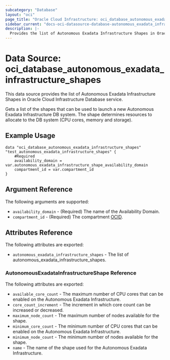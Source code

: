 ```yaml
---
subcategory: "Database"
layout: "oci"
page_title: "Oracle Cloud Infrastructure: oci_database_autonomous_exadata_infrastructure_shapes"
sidebar_current: "docs-oci-datasource-database-autonomous_exadata_infrastructure_shapes"
description: |-
  Provides the list of Autonomous Exadata Infrastructure Shapes in Oracle Cloud Infrastructure Database service
---
```


# Data Source: oci_database_autonomous_exadata_infrastructure_shapes
This data source provides the list of Autonomous Exadata Infrastructure Shapes in Oracle Cloud Infrastructure Database service.

Gets a list of the shapes that can be used to launch a new Autonomous Exadata Infrastructure DB system. The shape determines resources to allocate to the DB system (CPU cores, memory and storage).

## Example Usage

```hcl
data "oci_database_autonomous_exadata_infrastructure_shapes" "test_autonomous_exadata_infrastructure_shapes" {
	#Required
	availability_domain = var.autonomous_exadata_infrastructure_shape_availability_domain
	compartment_id = var.compartment_id
}
```

## Argument Reference

The following arguments are supported:

* `availability_domain` - (Required) The name of the Availability Domain.
* `compartment_id` - (Required) The compartment [OCID](https://docs.cloud.oracle.com/iaas/Content/General/Concepts/identifiers.htm).


## Attributes Reference

The following attributes are exported:

* `autonomous_exadata_infrastructure_shapes` - The list of autonomous_exadata_infrastructure_shapes.

### AutonomousExadataInfrastructureShape Reference

The following attributes are exported:

* `available_core_count` - The maximum number of CPU cores that can be enabled on the Autonomous Exadata Infrastructure.
* `core_count_increment` - The increment in which core count can be increased or decreased.
* `maximum_node_count` - The maximum number of nodes available for the shape.
* `minimum_core_count` - The minimum number of CPU cores that can be enabled on the Autonomous Exadata Infrastructure.
* `minimum_node_count` - The minimum number of nodes available for the shape.
* `name` - The name of the shape used for the Autonomous Exadata Infrastructure.

